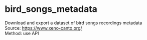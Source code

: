 # bird_songs_metadata

Download and export a dataset of bird songs recordings metadata  
Source: https://www.xeno-canto.org/   
Method: use API  
